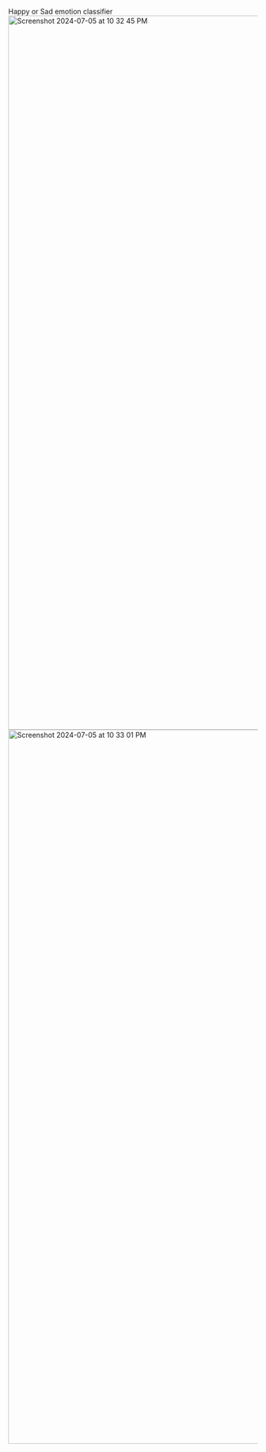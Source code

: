 Happy or Sad emotion classifier
<img width="1440" alt="Screenshot 2024-07-05 at 10 32 45 PM" src="https://github.com/represent81400/Emotion-Classifier/assets/104976650/e5f29d22-09e2-4643-bf9d-b79f2da0a348">
<img width="1440" alt="Screenshot 2024-07-05 at 10 33 01 PM" src="https://github.com/represent81400/Emotion-Classifier/assets/104976650/948868e4-3c74-475c-b809-2f1349643ae2">
